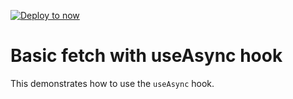 [![Deploy to now](https://deploy.now.sh/static/button.svg)](https://deploy.now.sh/?repo=https://github.com/ghengeveld/react-async/tree/master/examples/basic-hook)

# Basic fetch with useAsync hook

This demonstrates how to use the `useAsync` hook.
